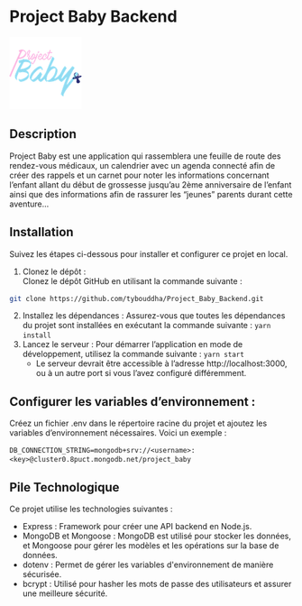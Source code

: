 # Project Baby Backend

![Project Baby Logo](/docs/images/logo128.png)

## Description

Project Baby est une application qui rassemblera une feuille de route des rendez-vous médicaux, un calendrier avec un agenda connecté afin de créer des rappels et un carnet pour noter les informations concernant l’enfant allant du début de grossesse jusqu’au 2ème anniversaire de l’enfant ainsi que des informations afin de rassurer les “jeunes” parents durant cette aventure...

## Installation

Suivez les étapes ci-dessous pour installer et configurer ce projet en local.

1. Clonez le dépôt :  
   Clonez le dépôt GitHub en utilisant la commande suivante :

```bash
git clone https://github.com/tybouddha/Project_Baby_Backend.git
```

2. Installez les dépendances :
   Assurez-vous que toutes les dépendances du projet sont installées en exécutant la commande suivante : `yarn install`
3. Lancez le serveur :
   Pour démarrer l’application en mode de développement, utilisez la commande suivante : `yarn start`
   - Le serveur devrait être accessible à l’adresse http://localhost:3000, ou à un autre port si vous l’avez configuré différemment.

## Configurer les variables d’environnement :

Créez un fichier .env dans le répertoire racine du projet et ajoutez les variables d’environnement nécessaires. Voici un exemple :

```env
DB_CONNECTION_STRING=mongodb+srv://<username>:<key>@cluster0.8puct.mongodb.net/project_baby
```

## Pile Technologique

Ce projet utilise les technologies suivantes :

- Express : Framework pour créer une API backend en Node.js.
- MongoDB et Mongoose : MongoDB est utilisé pour stocker les données, et Mongoose pour gérer les modèles et les opérations sur la base de données.
- dotenv : Permet de gérer les variables d'environnement de manière sécurisée.
- bcrypt : Utilisé pour hasher les mots de passe des utilisateurs et assurer une meilleure sécurité.
